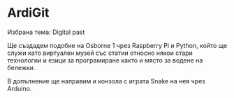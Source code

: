 # ArdiGit

Избрана тема: Digital past

Ще създадем подобие на Osborne 1 чрез Raspberry Pi и Python, който ще служи като виртуален музей със статии относно някои стари технологии и езици за програмиране както и място за водене на бележки.

В допълнение ще направим и конзола с играта Snake на нея чрез Arduino.
